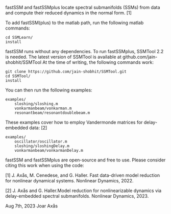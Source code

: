 fastSSM and fastSSMplus locate spectral submanifolds (SSMs) from data and 
compute their reduced dynamics in the normal form. [1]

To add fastSSM(plus) to the matlab path, run the following matlab commands:

    cd SSMLearn/
    install

fastSSM runs without any dependencies. To run fastSSMplus, SSMTool 2.2 is needed.
The latest version of SSMTool is available at github.com/jain-shobhit/SSMTool
At the time of writing, the following commands work:

    git clone https://github.com/jain-shobhit/SSMTool.git
    cd SSMTool/
    install

You can then run the following examples: 
    
    examples/
        sloshing/sloshing.m
        vonkarmanbeam/vonkarman.m
        resonantbeam/resonantdoublebeam.m
        
 These examples cover how to employ Vandermonde matrices for delay-embedded data: [2]
    
    examples/
        oscillator/oscillator.m
        sloshing/sloshingDelay.m
        vonkarmanbeam/vonkarmanDelay.m

fastSSM and fastSSMplus are open-source and free to use.
Please consider citing this work when using the code:

[1] J. Axås, M. Cenedese, and G. Haller. Fast data-driven model reduction for nonlinear dynamical systems. Nonlinear Dynamics, 2022.

[2] J. Axås and G. Haller.Model reduction for nonlinearizable dynamics via delay-embedded spectral submanifolds. Nonlinear Dynamics, 2023.

Aug 7th, 2023
Joar Axås
